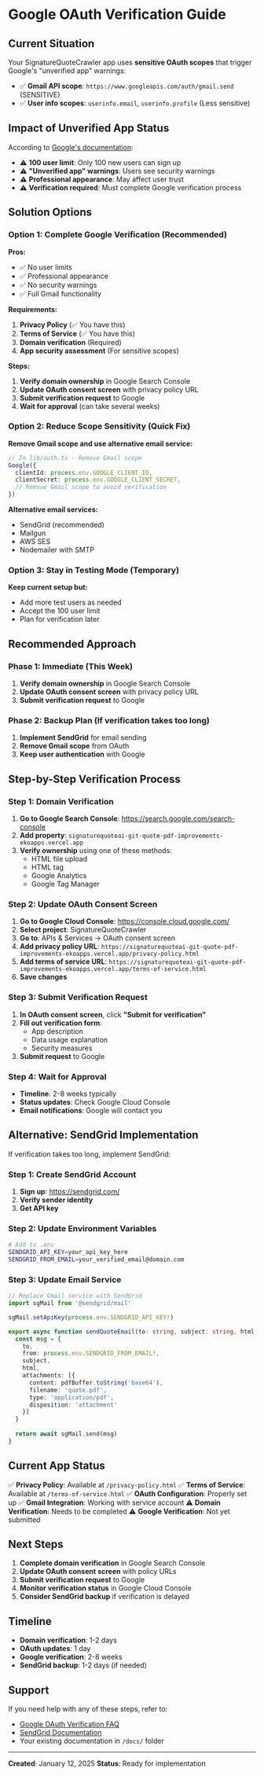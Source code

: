 # Google OAuth Verification Guide

## Current Situation

Your SignatureQuoteCrawler app uses **sensitive OAuth scopes** that trigger Google's "unverified app" warnings:

- ✅ **Gmail API scope**: `https://www.googleapis.com/auth/gmail.send` (SENSITIVE)
- ✅ **User info scopes**: `userinfo.email`, `userinfo.profile` (Less sensitive)

## Impact of Unverified App Status

According to [Google's documentation](https://support.google.com/cloud/answer/7454865):

- ⚠️ **100 user limit**: Only 100 new users can sign up
- ⚠️ **"Unverified app" warnings**: Users see security warnings
- ⚠️ **Professional appearance**: May affect user trust
- ⚠️ **Verification required**: Must complete Google verification process

## Solution Options

### Option 1: Complete Google Verification (Recommended)

**Pros:**
- ✅ No user limits
- ✅ Professional appearance
- ✅ No security warnings
- ✅ Full Gmail functionality

**Requirements:**
1. **Privacy Policy** (✅ You have this)
2. **Terms of Service** (✅ You have this)
3. **Domain verification** (Required)
4. **App security assessment** (For sensitive scopes)

**Steps:**
1. **Verify domain ownership** in Google Search Console
2. **Update OAuth consent screen** with privacy policy URL
3. **Submit verification request** to Google
4. **Wait for approval** (can take several weeks)

### Option 2: Reduce Scope Sensitivity (Quick Fix)

**Remove Gmail scope and use alternative email service:**

```typescript
// In lib/auth.ts - Remove Gmail scope
Google({
  clientId: process.env.GOOGLE_CLIENT_ID,
  clientSecret: process.env.GOOGLE_CLIENT_SECRET,
  // Remove Gmail scope to avoid verification
})
```

**Alternative email services:**
- SendGrid (recommended)
- Mailgun
- AWS SES
- Nodemailer with SMTP

### Option 3: Stay in Testing Mode (Temporary)

**Keep current setup but:**
- Add more test users as needed
- Accept the 100 user limit
- Plan for verification later

## Recommended Approach

### Phase 1: Immediate (This Week)
1. **Verify domain ownership** in Google Search Console
2. **Update OAuth consent screen** with privacy policy URL
3. **Submit verification request** to Google

### Phase 2: Backup Plan (If verification takes too long)
1. **Implement SendGrid** for email sending
2. **Remove Gmail scope** from OAuth
3. **Keep user authentication** with Google

## Step-by-Step Verification Process

### Step 1: Domain Verification

1. **Go to Google Search Console**: https://search.google.com/search-console
2. **Add property**: `signaturequoteai-git-quote-pdf-improvements-ekoapps.vercel.app`
3. **Verify ownership** using one of these methods:
   - HTML file upload
   - HTML tag
   - Google Analytics
   - Google Tag Manager

### Step 2: Update OAuth Consent Screen

1. **Go to Google Cloud Console**: https://console.cloud.google.com/
2. **Select project**: SignatureQuoteCrawler
3. **Go to**: APIs & Services → OAuth consent screen
4. **Add privacy policy URL**: `https://signaturequoteai-git-quote-pdf-improvements-ekoapps.vercel.app/privacy-policy.html`
5. **Add terms of service URL**: `https://signaturequoteai-git-quote-pdf-improvements-ekoapps.vercel.app/terms-of-service.html`
6. **Save changes**

### Step 3: Submit Verification Request

1. **In OAuth consent screen**, click **"Submit for verification"**
2. **Fill out verification form**:
   - App description
   - Data usage explanation
   - Security measures
3. **Submit request** to Google

### Step 4: Wait for Approval

- **Timeline**: 2-8 weeks typically
- **Status updates**: Check Google Cloud Console
- **Email notifications**: Google will contact you

## Alternative: SendGrid Implementation

If verification takes too long, implement SendGrid:

### Step 1: Create SendGrid Account
1. **Sign up**: https://sendgrid.com/
2. **Verify sender identity**
3. **Get API key**

### Step 2: Update Environment Variables
```bash
# Add to .env
SENDGRID_API_KEY=your_api_key_here
SENDGRID_FROM_EMAIL=your_verified_email@domain.com
```

### Step 3: Update Email Service
```typescript
// Replace Gmail service with SendGrid
import sgMail from '@sendgrid/mail'

sgMail.setApiKey(process.env.SENDGRID_API_KEY!)

export async function sendQuoteEmail(to: string, subject: string, html: string, pdfBuffer: Buffer) {
  const msg = {
    to,
    from: process.env.SENDGRID_FROM_EMAIL!,
    subject,
    html,
    attachments: [{
      content: pdfBuffer.toString('base64'),
      filename: 'quote.pdf',
      type: 'application/pdf',
      disposition: 'attachment'
    }]
  }
  
  return await sgMail.send(msg)
}
```

## Current App Status

✅ **Privacy Policy**: Available at `/privacy-policy.html`
✅ **Terms of Service**: Available at `/terms-of-service.html`
✅ **OAuth Configuration**: Properly set up
✅ **Gmail Integration**: Working with service account
⚠️ **Domain Verification**: Needs to be completed
⚠️ **Google Verification**: Not yet submitted

## Next Steps

1. **Complete domain verification** in Google Search Console
2. **Update OAuth consent screen** with policy URLs
3. **Submit verification request** to Google
4. **Monitor verification status** in Google Cloud Console
5. **Consider SendGrid backup** if verification is delayed

## Timeline

- **Domain verification**: 1-2 days
- **OAuth updates**: 1 day
- **Google verification**: 2-8 weeks
- **SendGrid backup**: 1-2 days (if needed)

## Support

If you need help with any of these steps, refer to:
- [Google OAuth Verification FAQ](https://support.google.com/cloud/answer/7454865)
- [SendGrid Documentation](https://docs.sendgrid.com/)
- Your existing documentation in `/docs/` folder

---

**Created**: January 12, 2025
**Status**: Ready for implementation
